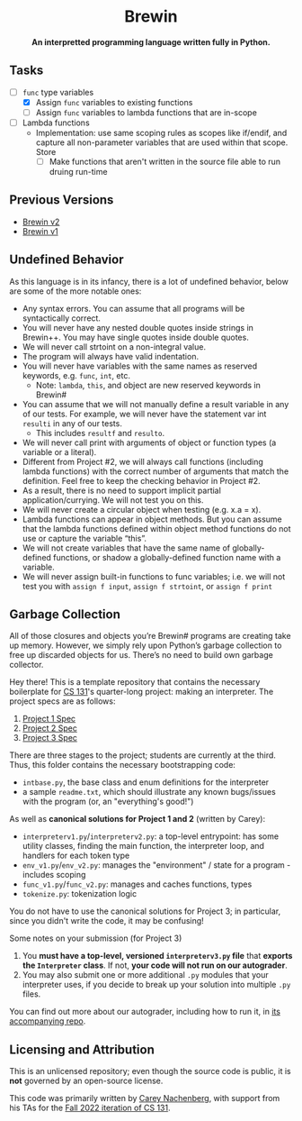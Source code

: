 <h1 align="center">Brewin</h1>
<h4 align="center">An interpretted programming language written fully in Python.</h4>

## Tasks
- [ ] `func` type variables
  - [x] Assign `func` variables to existing functions
  - [ ] Assign `func` variables to lambda functions that are in-scope 
- [ ] Lambda functions
  - Implementation: use same scoping rules as scopes like if/endif, and capture all non-parameter variables that are used within that scope. Store
    - [ ] Make functions that aren't written in the source file able to run druing run-time

## Previous Versions
- [Brewin v2](https://github.com/rudyorre/brewin-v2)
- [Brewin v1](https://github.com/rudyorre/brewin-v1)

## Undefined Behavior
As this language is in its infancy, there is a lot of undefined behavior, below are some of the more notable ones:
- Any syntax errors. You can assume that all programs will be syntactically correct.
- You will never have any nested double quotes inside strings in Brewin++. You may have single quotes inside double quotes.
- We will never call strtoint on a non-integral value.
- The program will always have valid indentation.
- You will never have variables with the same names as reserved keywords, e.g. `func`, `int`, etc.
  - Note: `lambda`, `this`, and object are new reserved keywords in Brewin#
- You can assume that we will not manually define a result variable in any of our tests. For example, we will never have the statement var int `resulti` in any of our tests.
  - This includes `resultf` and `resulto`.
- We will never call print with arguments of object or function types (a variable or a literal).
- Different from Project #2, we will always call functions (including lambda functions) with the correct number of arguments that match the definition. Feel free to keep the checking behavior in Project #2.
- As a result, there is no need to support implicit partial application/currying. We will not test you on this.
- We will never create a circular object when testing (e.g. x.a = x).
- Lambda functions can appear in object methods. But you can assume that the lambda functions defined within object method functions do not use or capture the variable “this”.
- We will not create variables that have the same name of globally-defined functions, or shadow a globally-defined function name with a variable.
- We will never assign built-in functions to func variables; i.e. we will not test you with `assign f input`, `assign f strtoint`, or `assign f print`

## Garbage Collection
All of those closures and objects you’re Brewin# programs are creating take up memory.  However, we simply rely upon Python’s garbage collection to free up discarded objects for us. There’s no need to build own garbage collector.

Hey there! This is a template repository that contains the necessary boilerplate for [CS 131](https://ucla-cs-131.github.io/fall-22/)'s quarter-long project: making an interpreter. The project specs are as follows:

1. [Project 1 Spec](https://docs.google.com/document/d/17Q4EPgHLMlMuQABhmgTpk_Ggxij0DZwvPQO2uzVVPzk/)
2. [Project 2 Spec](https://docs.google.com/document/d/14cZ7s-RPDO3FvYCDFMlS_NrGSSPUmavSX0wzsN-yHDw/)
3. [Project 3 Spec](https://docs.google.com/document/d/1YCSxxlHnuMBALfGzZNcDeY-AemcWxOlFQKHxsARk1Tg/)

There are three stages to the project; students are currently at the third. Thus, this folder contains the necessary bootstrapping code:

- `intbase.py`, the base class and enum definitions for the interpreter
- a sample `readme.txt`, which should illustrate any known bugs/issues with the program (or, an "everything's good!")

As well as **canonical solutions for Project 1 and 2** (written by Carey):

- `interpreterv1.py`/`interpreterv2.py`: a top-level entrypoint: has some utility classes, finding the main function, the interpreter loop, and handlers for each token type
- `env_v1.py`/`env_v2.py`: manages the "environment" / state for a program - includes scoping
- `func_v1.py`/`func_v2.py`: manages and caches functions, types
- `tokenize.py`: tokenization logic

You do not have to use the canonical solutions for Project 3; in particular, since you didn't write the code, it may be confusing!

Some notes on your submission (for Project 3)

1. You **must have a top-level, versioned `interpreterv3.py` file** that **exports the `Interpreter` class**. If not, **your code will not run on our autograder**.
2. You may also submit one or more additional `.py` modules that your interpreter uses, if you decide to break up your solution into multiple `.py` files.

You can find out more about our autograder, including how to run it, in [its accompanying repo](https://github.com/UCLA-CS-131/fall-22-autograder).

## Licensing and Attribution

This is an unlicensed repository; even though the source code is public, it is **not** governed by an open-source license.

This code was primarily written by [Carey Nachenberg](http://careynachenberg.weebly.com/), with support from his TAs for the [Fall 2022 iteration of CS 131](https://ucla-cs-131.github.io/fall-22/).
